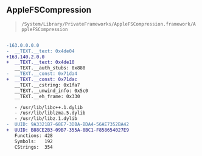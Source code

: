 ## AppleFSCompression

> `/System/Library/PrivateFrameworks/AppleFSCompression.framework/AppleFSCompression`

```diff

-163.0.0.0.0
-  __TEXT.__text: 0x4de04
+163.140.2.0.0
+  __TEXT.__text: 0x4de10
   __TEXT.__auth_stubs: 0x880
-  __TEXT.__const: 0x71da4
+  __TEXT.__const: 0x71dac
   __TEXT.__cstring: 0x1fa7
   __TEXT.__unwind_info: 0x5c0
   __TEXT.__eh_frame: 0x330

   - /usr/lib/libc++.1.dylib
   - /usr/lib/liblzma.5.dylib
   - /usr/lib/libz.1.dylib
-  UUID: 9A3321B7-68E7-3DBA-BDA4-56AE7352BA42
+  UUID: B88CE2B3-09B7-355A-8BC1-F858654027E9
   Functions: 428
   Symbols:   192
   CStrings:  354

```
